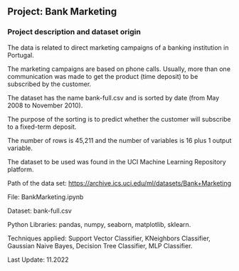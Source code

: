 ## Project: Bank Marketing

### Project description and dataset origin

The data is related to direct marketing campaigns of a banking institution in Portugal.

The marketing campaigns are based on phone calls. Usually, more than one communication was made to get the product (time deposit) to be subscribed by the customer.

The dataset has the name bank-full.csv and is sorted by date (from May 2008 to November 2010).

The purpose of the sorting is to predict whether the customer will subscribe to a fixed-term deposit.

The number of rows is 45,211 and the number of variables is 16 plus 1 output variable.

The dataset to be used was found in the UCI Machine Learning Repository platform.

Path of the data set: https://archive.ics.uci.edu/ml/datasets/Bank+Marketing

File: BankMarketing.ipynb

Dataset: bank-full.csv

Python Libraries: pandas, numpy, seaborn, matplotlib, sklearn.

Techniques applied: Support Vector Classifier, KNeighbors Classifier, Gaussian Naive Bayes, Decision Tree Classifier, MLP Classifier.

Last Update: 11.2022
